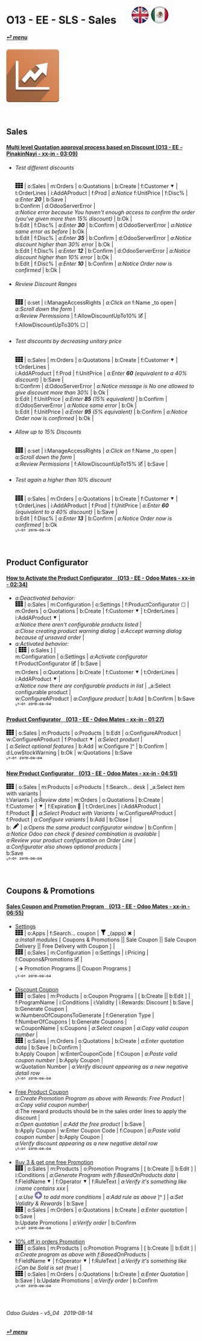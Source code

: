 # O13 - EE - SLS - Sales &nbsp;&nbsp;&nbsp;&nbsp; [![en-uk](/doc/img/flg/en-uk-flg-btn-sml.png)](/en-uk/o13/ee/sls/en-uk-o13-ee-sls-guides.md) [ ![es-mx](/doc/img/flg/es-mx-flg-btn-sml.png)](/es-mx/o13/ee/sls/es-mx-o13-ee-sls-guides.md)
#### [_&#x23CE; menu_](/en-uk/o13/ee/en-uk-o13-ee-guides-menu.md "Back to EE menu")  
### ![sls](/doc/img/app/big/sls.png)
[ⱽ¹²³⁴⁵⁶⁷⁸⁹⁰⁻]: # (ⱽ¹²³⁴⁵⁶⁷⁸⁹⁰⁻)

<br>

## Sales

#### [Multi level Quotation approval process based on Discount (O13 - EE - PinakinNayi - xx-in - 03:09)](https://youtube.com/embed/my1BzTVzehg?autoplay=1&start=0&end=0&rel=0)  
- ###### Test different discounts
  ![apps](/doc/img/apps.png) | o:Sales | m:Orders | o:Quotations | b:Create | f:Customer &#x2BC6; |  
  t:OrderLines | i:AddAProduct | f:Prod | _a:Notice_ f:UnitPrice | f:Disc% | _a:Enter **20**_ | b:Save |  
  b:Confirm | d:OdooServerError |  
  _a:Notice error because You haven't enough access to confirm the order (you've given more then 15% discount)_ | b:Ok |  
  b:Edit | f:Disc% | _a:Enter **30**_ | b:Confirm | d:OdooServerError | _a:Notice same error as before_ | b:Ok |  
  b:Edit | f:Disc% | _a:Enter **35**_ | b:Confirm | d:OdooServerError | _a:Notice discount higher than 30% error_ | b:Ok |  
  b:Edit | f:Disc% | _a:Enter **12**_ | b:Confirm | d:OdooServerError | _a:Notice discount higher than 10% error_ | b:Ok |  
  b:Edit | f:Disc% | _a:Enter **10**_ | b:Confirm | _a:Notice Order now is confirmed_ | b:Ok |  
- ###### Review Discount Ranges
  ![apps](/doc/img/apps.png) | o:set | i:ManageAccessRights | _a:Click on_ f:Name _to open | _a:Scroll down the form_ |  
  _a:Review Permissions_ | f:AllowDiscountUpTo10% &#x1F5F9; | f:AllowDiscountUpTo30% &#x2610; |  
- ###### Test discounts by decreasing unitary price
  ![apps](/doc/img/apps.png) | o:Sales | m:Orders | o:Quotations | b:Create | f:Customer &#x2BC6; | t:OrderLines |  
  i:AddAProduct | f:Prod | f:UnitPrice | _a:Enter **60** (equivalent to a 40% discount)_ | b:Save |  
  b:Confirm | d:OdooServerError | _a:Notice message is No one allowed to give discount more than 30%_ | b:Ok |  
  b:Edit | f:UnitPrice | _a:Enter **85** (15% equivalent)_ | b:Confirm | d:OdooServerError | _a:Notice same error_ | b:Ok |  
  b:Edit | f:UnitPrice | _a:Enter **95** (5% equivalent)_ | b:Confirm | _a:Notice Order now is confirmed_ | b:Ok |  
- ###### Allow up to 15% Discounts
  ![apps](/doc/img/apps.png) | o:set | i:ManageAccessRights | _a:Click on_ f:Name _to open | _a:Scroll down the form_ |  
  _a:Review Permissions_ | f:AllowDiscountUpTo15% &#x1F5F9; | b:Save |  
- ###### Test again a higher than 10% discount
  ![apps](/doc/img/apps.png) | o:Sales | m:Orders | o:Quotations | b:Create | f:Customer &#x2BC6; |  
  t:OrderLines | i:AddAProduct | f:Prod | f:UnitPrice | _a:Enter **60** (equivalent to a 40% discount)_ | b:Save |  
  b:Edit | f:Disc% | _a:Enter **13**_ | b:Confirm | _a:Notice Order now is confirmed_ | b:Ok  
  ⱽ¹⁻⁰¹ &nbsp;²⁰¹⁹⁻⁰⁸⁻¹⁴

<br>

## Product Configurator

#### [How to Activate the Product Configurator &nbsp;&nbsp; (O13 - EE - Odoo Mates - xx-in - 02:34)](https://youtube.com/embed/DWmOGxmof_U?autoplay=1&start=0&end=0&rel=0)
- _a:Deactivated behavior:_  
  ![apps](/doc/img/apps.png) | o:Sales | m:Configuration | o:Settings | f:ProductConfigurator &#x2610; |  
  m:Orders | o:Quotations | b:Create | f:Customer &#x2BC6; | t:OrderLines | i:AddAProduct &#x2BC6; |  
  _a:Notice there aren't configurable products listed_ |  
  _a:Close creating product warning dialog_ | _a:Accept warning dialog because of unsaved order_ |  
- _a:Activated behavior:_  
  \[ ![apps](/doc/img/apps.png) | o:Sales ] |  
  m:Configuration | o:Settings | _a:Activate configurator_ f:ProductConfigurator &#x1F5F9; | b:Save |  
  m:Orders | o:Quotations | b:Create | f:Customer &#x2BC6; | t:OrderLines | i:AddAProduct &#x2BC6; |  
  _a:Notice now there are configurable products in list_ | _a:Select configurable product |  
  w:ConfigureAProduct | _a:Configure product_ | b:Add | b:Confirm | b:Save  
  ⱽ¹⁻⁰¹ &nbsp;²⁰¹⁹⁻⁰⁸⁻⁰⁴

#### [Product Configurator &nbsp;&nbsp; (O13 - EE - Odoo Mates - xx-in - 01:27)](https://youtube.com/embed/W9Ncu2mwqHQ?autoplay=1&start=0&end=0&rel=0)
  ![apps](/doc/img/apps.png) | o:Sales | m:Products | o:Products | b:Edit | o:ConfigureAProduct | w:ConfigureAProduct | f:Product &#x2BC6; | _a:Select product_ |  
  \[ _a:Select optional features_ | b:Add | w:Configure \]&#x207F; | b:Confirm | d:LowStockWarning | b:Ok | w:Quotations | b:Save  
  ⱽ¹⁻⁰¹ &nbsp;²⁰¹⁹⁻⁰⁸⁻⁰⁴

#### [New Product Configurator &nbsp;&nbsp; (O13 - EE - Odoo Mates - xx-in - 04:51)](https://youtube.com/embed/TgAbV7xG2wo?autoplay=1&start=18&end=0&rel=0)
  ![apps](/doc/img/apps.png) | o:Sales | m:Products | o:Products | f:Search... desk | _a:Select item with variants |  
  t:Variants | _a:Review data_ | m:Orders | o:Quotations | b:Create |  
  f:Customer | &#x2BC6; | f:Expiration &#x1F4C5; | t:OrderLines | i:AddAProduct |  
  f:Product &#x1F4C5; | _a:Select Product with Variants_ | w:ConfigureAProduct | f:Product | _a:Configure variants_ | b:Add | b:Close |  
  b: ![edit](/doc/img/edit.png) | _a:Opens the same product configurator window_ | b:Confirm |  
  _a:Notice Odoo can check if desired combination is available_ |  
  _a:Review your product configuration on Order Line_ |  
  _a:Configurator also shows optional products_ |  
  b:Save  
  ⱽ¹⁻⁰¹ &nbsp;²⁰¹⁹⁻⁰⁸⁻⁰⁴

<br>

## Coupons & Promotions

#### [Sales Coupon and Promotion Program &nbsp;&nbsp; (O13 - EE - Odoo Mates - xx-in - 06:55)](https://youtube.com/embed/JF5JYktZV3E?autoplay=1&start=0&end=0&rel=0&nocount)

- [Settings](https://youtube.com/embed/JF5JYktZV3E?autoplay=1&start=0&end=31&rel=0)  
  ![apps](/doc/img/apps.png) | o:Apps | f:Search... coupon | ![filter](/doc/img/filter.png) _(apps) &#x2716; |  
  _a:Install modules_ \[ Coupons & Promotions || Sale Coupon || Sale Coupon Delivery || Free Delivery with Coupon \] |  
  ![apps](/doc/img/apps.png) | o:Sales | m:Configuration | o:Settings | i:Pricing | f:Coupons&Promotions &#x1F5F9; |  
  \[ &#x1F872; Promotion Programs || Coupon Programs \]  
  ⱽ¹⁻⁰¹ &nbsp;²⁰¹⁹⁻⁰⁸⁻⁰⁴

- [Discount Coupon](https://youtube.com/embed/JF5JYktZV3E?autoplay=1&start=31&end=127&rel=0)  
  ![apps](/doc/img/apps.png) | o:Sales | m:Products | o:Coupon Programs | \[ b:Create || b:Edit \] |  
  f:ProgramName | i:Conditions | i:Validity | i:Rewards: Discount | b:Save | b:Generate Coupon |  
  w:NumberoOfCouponsToGenerate | f:Generation Type | f:NumberOfCoupons | b:Generate Coupons |  
  w:CouponName | s:Coupons | _a:Select coupon_ | _a:Copy valid coupon number_ |  
  ![apps](/doc/img/apps.png) | o:Sales | m:Orders | o:Quotations | b:Create | _a:Enter quotation data_ | b:Save | b:Confirm |  
  b:Apply Coupon | w:EnterCouponCode | f:Coupon | _a:Paste valid coupon number_ | b:Apply Coupon  |  
  w:Quotation Number | _a:Verify discount appearing as a new negative detail row_  
  ⱽ¹⁻⁰¹ &nbsp;²⁰¹⁹⁻⁰⁸⁻⁰⁴

- [Free Product Coupon](https://youtube.com/embed/JF5JYktZV3E?autoplay=1&start=127&end=228&rel=0)  
  _a:Create Promotion Program as above with Rewards: Free Product_ | _a:Copy valid coupon number_|  
  d:The reward products should be in the sales order lines to apply the discount |  
  _a:Open quotation_ | _a:Add the free product_ | b:Save |  
  b:Apply Coupon | w:Enter Coupon Code | f:Coupon | _a:Paste valid coupon number_ | b:Apply Coupon  |  
  _a:Verify discount appearing as a new negative detail row_  
  ⱽ¹⁻⁰¹ &nbsp;²⁰¹⁹⁻⁰⁸⁻⁰⁴

- [Buy 3 & get one free Promotion](https://youtube.com/embed/JF5JYktZV3E?autoplay=1&start=228&end=320&rel=0)  
  ![apps](/doc/img/apps.png) | o:Sales | m:Products | o:Promotion Programs | \[ b:Create || b:Edit \] |  
  i:Conditions | _a:Generate Program with f:BasedOnProducts data_ |  
  f:FieldName &#x2BC6; | f:Operator &#x2BC6; | f:RuleText | _a:Verify it's something like i:name contains xxx_ |  
  \[ _a:Use ![add](/doc/img/button_add.png) to add more conditions_ | _a:Add rule as above_ ]&#x207F; \] | _a:Set Validity & Rewards_ | b:Save |  
  ![apps](/doc/img/apps.png) | o:Sales | m:Orders | o:Quotations | b:Create | _a:Enter quotation_ | b:Save |  
  b:Update Promotions | _a:Verify order_ | b:Confirm   
  ⱽ¹⁻⁰¹ &nbsp;²⁰¹⁹⁻⁰⁸⁻⁰⁴

- [10% off in orders Promotion](https://youtube.com/embed/JF5JYktZV3E?autoplay=1&start=320&end=0&rel=0)  
  ![apps](/doc/img/apps.png) | o:Sales | m:Products | o:Promotion Programs | \[ b:Create || b:Edit \] | _a:Create program as above with f:BasedOnProducts_ |  
  f:FieldName &#x2BC6; | f:Operator &#x2BC6; | f:RuleText | _a:Verify it's something like i:Can be Sold is set (true)_ |  
  ![apps](/doc/img/apps.png) | o:Sales | m:Orders | o:Quotations | b:Create | _a:Enter Quotation_ | b:Save | b:Update Promotions | _a:Verify order_ | b:Confirm   
  ⱽ¹⁻⁰¹ &nbsp;²⁰¹⁹⁻⁰⁸⁻⁰⁴

<br>

###### Odoo Guides - v5_04 &nbsp; 2019-08-14  
**[_&#x23CE; menu_](/en-uk/o13/ee/en-uk-o13-ee-guides-menu.md)**  

